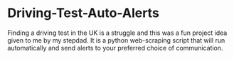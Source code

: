 # Driving-Test-Auto-Alerts
Finding a driving test in the UK is a struggle and this was a fun project idea given to me by my stepdad. It is a python web-scraping script that will run automatically and send alerts to your preferred choice of communication.
